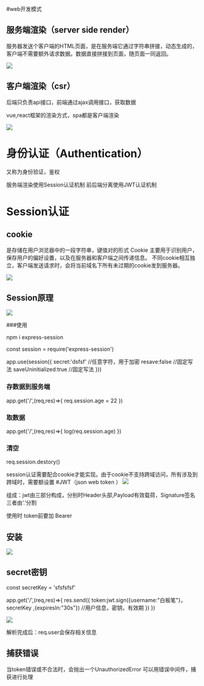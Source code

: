 #web开发模式

## 服务端渲染（server side render）

服务器发送个客户端的HTML页面，是在服务端它通过字符串拼接，动态生成的，客户端不需要额外请求数据。数据直接拼接到页面，随页面一同返回。

![](E:\桌面文件\笔记\前端笔记\images\img\Snipaste_2024-04-16_19-59-00.png)
## 客户端渲染（csr）

后端只负责api接口，前端通过ajax调用接口，获取数据

vue,react框架的渲染方式，spa都是客户端渲染

![](E:\桌面文件\笔记\前端笔记\images\img\Snipaste_2024-04-16_20-00-37.png)

# 身份认证（Authentication）

又称为身份验证，鉴权

服务端渲染使用Session认证机制
前后端分离使用JWT认证机制

# Session认证

## cookie
是存储在用户浏览器中的一段字符串，键值对的形式
Cookie 主要用于识别用户，保存用户的偏好设置，以及在服务器和客户端之间传递信息。
不同cookie相互独立，客户端发送请求时，会将当前域名下所有未过期的cookie发到服务器。

![](E:\桌面文件\笔记\前端笔记\images\img\Snipaste_2024-04-16_20-42-31.png)

## Session原理

![](E:\桌面文件\笔记\前端笔记\images\img\Snipaste_2024-04-16_20-54-31.png)

###使用

npm i express-session

const session = require('express-session')

app.use(session({
	secret:'dsfsf'    //任意字符，用于加密
	resave:false    //固定写法
	saveUninitialized:true   //固定写法
}))

### 存数据到服务端
app.get('/',(req,res)=>{
	req.session.age = 22
})

### 取数据

 app.get('/',(req,res)=>{
	log(req.session.age) 
})

### 清空
req.session.destory()


session认证需要配合cookie才能实现。由于cookie不支持跨域访问，所有涉及到跨域时，需要额设置
#JWT（json web token ）
![](E:\桌面文件\笔记\前端笔记\images\img\Snipaste_2024-04-16_21-51-43.png)

组成：jwt由三部分构成，分别时Header头部,Payload有效载荷，Signature签名
三者由‘.’分割

使用时  token前要加   Bearer

## 安装
![](E:\桌面文件\笔记\前端笔记\images\img\Snipaste_2024-04-16_22-03-33.png)

## secret密钥

const secretKey = 'sfsfsfsf'

app.get('/',(req,res)=>{
	res.send({
		token:jwt.sign({username:"白板笔"}，secretKey ,{expiresIn:"30s"})   //用户信息，密钥，有效期
	})
})

![](E:\桌面文件\笔记\前端笔记\images\img\Snipaste_2024-04-16_22-23-12.png)

解析完成后：req.user会保存相关信息

## 捕获错误

当token错误或不合法时，会抛出一个UnauthorizedError
可以用错误中间件，捕获进行处理